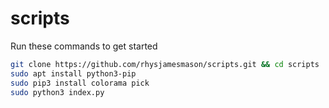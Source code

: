 # scripts

Run these commands to get started

```bash
git clone https://github.com/rhysjamesmason/scripts.git && cd scripts
sudo apt install python3-pip
sudo pip3 install colorama pick
sudo python3 index.py
```
